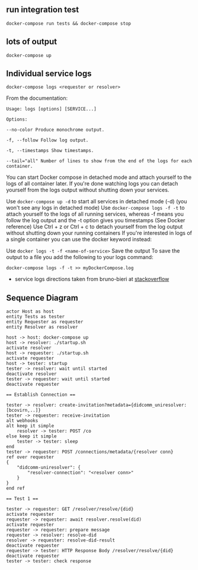 ## run integration test
`docker-compose run tests && docker-compose stop`
## lots of output
`docker-compose up`

## Individual service logs
`docker-compose logs <requester or resolver>`

From the documentation:
```
Usage: logs [options] [SERVICE...]

Options:

--no-color Produce monochrome output.

-f, --follow Follow log output.

-t, --timestamps Show timestamps.

--tail="all" Number of lines to show from the end of the logs for each container.
```
You can start Docker compose in detached mode and attach yourself to the logs of all container later. If you're done watching logs you can detach yourself from the logs output without shutting down your services.

Use `docker-compose up -d` to start all services in detached mode (-d) (you won't see any logs in detached mode)
Use `docker-compose logs -f -t` to attach yourself to the logs of all running services, whereas -f means you follow the log output and the -t option gives you timestamps (See Docker reference)
Use Ctrl + z or Ctrl + c to detach yourself from the log output without shutting down your running containers
If you're interested in logs of a single container you can use the docker keyword instead:

Use `docker logs -t -f <name-of-service>`
Save the output
To save the output to a file you add the following to your logs command:

`docker-compose logs -f -t >> myDockerCompose.log`

- service logs directions taken from bruno-bieri at [stackoverflow](https://stackoverflow.com/a/40721348)

## Sequence Diagram

```plantuml
actor Host as host
entity Tests as tester
entity Requester as requester
entity Resolver as resolver

host -> host: docker-compose up
host -> resolver: ./startup.sh
activate resolver
host -> requester: ./startup.sh
activate requester
host -> tester: startup
tester -> resolver: wait until started
deactivate resolver
tester -> requester: wait until started
deactivate requester

== Establish Connection ==

tester -> resolver: create-invitation?metadata={didcomm_uniresolver:[bcovirn,..]}
tester -> requester: receive-invitation
alt webhooks
alt keep it simple
    resolver -> tester: POST /co
else keep it simple
    tester -> tester: sleep
end
tester -> requester: POST /connections/metadata/{resolver conn}
ref over requester
{
    "didcomm-uniresolver": {
        "resolver-connection": "<resolver conn>"
    }
}
end ref

== Test 1 ==

tester -> requester: GET /resolver/resolve/{did}
activate requester
requester -> requester: await resolver.resolve(did)
activate requester
requester -> requester: prepare message
requester -> resolver: resolve-did
resolver -> requester: resolve-did-result
deactivate requester
requester -> tester: HTTP Response Body /resolver/resolve/{did}
deactivate requester
tester -> tester: check response
```
